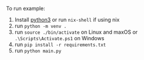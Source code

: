 To run example:
1. Install [python3](https://www.python.org/downloads/) or run `nix-shell` if using nix
2. run `python -m venv .`
3. run `source ./bin/activate` on Linux and maxOS or `.\Scripts\Activate.ps1` on Windows
4. run `pip install -r requirements.txt`
6. run `python main.py`

